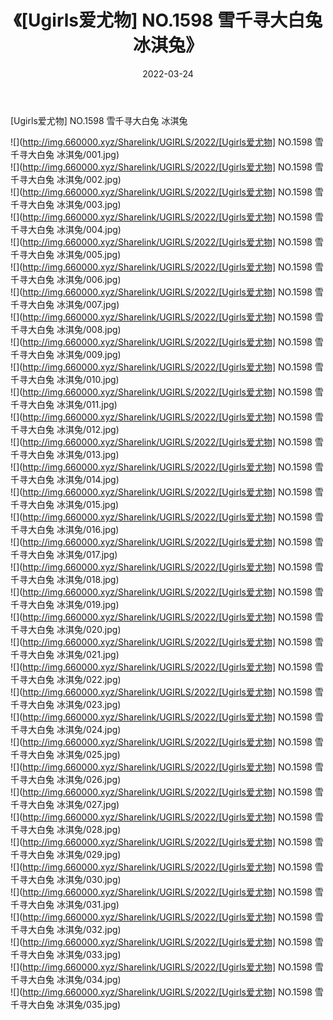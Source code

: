 ﻿---
layout: post
title:  《[Ugirls爱尤物] NO.1598 雪千寻大白兔 冰淇兔》
date:   2022-03-24
img: http://img.660000.xyz/Sharelink/UGIRLS/2022/[Ugirls爱尤物] NO.1598 雪千寻大白兔 冰淇兔/000.jpg
categories: [美女, 清纯, 唯美]
---

[Ugirls爱尤物] NO.1598 雪千寻大白兔 冰淇兔

 ![](http://img.660000.xyz/Sharelink/UGIRLS/2022/[Ugirls爱尤物] NO.1598 雪千寻大白兔 冰淇兔/001.jpg) <br>![](http://img.660000.xyz/Sharelink/UGIRLS/2022/[Ugirls爱尤物] NO.1598 雪千寻大白兔 冰淇兔/002.jpg) <br>![](http://img.660000.xyz/Sharelink/UGIRLS/2022/[Ugirls爱尤物] NO.1598 雪千寻大白兔 冰淇兔/003.jpg) <br>![](http://img.660000.xyz/Sharelink/UGIRLS/2022/[Ugirls爱尤物] NO.1598 雪千寻大白兔 冰淇兔/004.jpg) <br>![](http://img.660000.xyz/Sharelink/UGIRLS/2022/[Ugirls爱尤物] NO.1598 雪千寻大白兔 冰淇兔/005.jpg) <br>![](http://img.660000.xyz/Sharelink/UGIRLS/2022/[Ugirls爱尤物] NO.1598 雪千寻大白兔 冰淇兔/006.jpg) <br>![](http://img.660000.xyz/Sharelink/UGIRLS/2022/[Ugirls爱尤物] NO.1598 雪千寻大白兔 冰淇兔/007.jpg) <br>![](http://img.660000.xyz/Sharelink/UGIRLS/2022/[Ugirls爱尤物] NO.1598 雪千寻大白兔 冰淇兔/008.jpg) <br>![](http://img.660000.xyz/Sharelink/UGIRLS/2022/[Ugirls爱尤物] NO.1598 雪千寻大白兔 冰淇兔/009.jpg) <br>![](http://img.660000.xyz/Sharelink/UGIRLS/2022/[Ugirls爱尤物] NO.1598 雪千寻大白兔 冰淇兔/010.jpg) <br>![](http://img.660000.xyz/Sharelink/UGIRLS/2022/[Ugirls爱尤物] NO.1598 雪千寻大白兔 冰淇兔/011.jpg) <br>![](http://img.660000.xyz/Sharelink/UGIRLS/2022/[Ugirls爱尤物] NO.1598 雪千寻大白兔 冰淇兔/012.jpg) <br>![](http://img.660000.xyz/Sharelink/UGIRLS/2022/[Ugirls爱尤物] NO.1598 雪千寻大白兔 冰淇兔/013.jpg) <br>![](http://img.660000.xyz/Sharelink/UGIRLS/2022/[Ugirls爱尤物] NO.1598 雪千寻大白兔 冰淇兔/014.jpg) <br>![](http://img.660000.xyz/Sharelink/UGIRLS/2022/[Ugirls爱尤物] NO.1598 雪千寻大白兔 冰淇兔/015.jpg) <br>![](http://img.660000.xyz/Sharelink/UGIRLS/2022/[Ugirls爱尤物] NO.1598 雪千寻大白兔 冰淇兔/016.jpg) <br>![](http://img.660000.xyz/Sharelink/UGIRLS/2022/[Ugirls爱尤物] NO.1598 雪千寻大白兔 冰淇兔/017.jpg) <br>![](http://img.660000.xyz/Sharelink/UGIRLS/2022/[Ugirls爱尤物] NO.1598 雪千寻大白兔 冰淇兔/018.jpg) <br>![](http://img.660000.xyz/Sharelink/UGIRLS/2022/[Ugirls爱尤物] NO.1598 雪千寻大白兔 冰淇兔/019.jpg) <br>![](http://img.660000.xyz/Sharelink/UGIRLS/2022/[Ugirls爱尤物] NO.1598 雪千寻大白兔 冰淇兔/020.jpg) <br>![](http://img.660000.xyz/Sharelink/UGIRLS/2022/[Ugirls爱尤物] NO.1598 雪千寻大白兔 冰淇兔/021.jpg) <br>![](http://img.660000.xyz/Sharelink/UGIRLS/2022/[Ugirls爱尤物] NO.1598 雪千寻大白兔 冰淇兔/022.jpg) <br>![](http://img.660000.xyz/Sharelink/UGIRLS/2022/[Ugirls爱尤物] NO.1598 雪千寻大白兔 冰淇兔/023.jpg) <br>![](http://img.660000.xyz/Sharelink/UGIRLS/2022/[Ugirls爱尤物] NO.1598 雪千寻大白兔 冰淇兔/024.jpg) <br>![](http://img.660000.xyz/Sharelink/UGIRLS/2022/[Ugirls爱尤物] NO.1598 雪千寻大白兔 冰淇兔/025.jpg) <br>![](http://img.660000.xyz/Sharelink/UGIRLS/2022/[Ugirls爱尤物] NO.1598 雪千寻大白兔 冰淇兔/026.jpg) <br>![](http://img.660000.xyz/Sharelink/UGIRLS/2022/[Ugirls爱尤物] NO.1598 雪千寻大白兔 冰淇兔/027.jpg) <br>![](http://img.660000.xyz/Sharelink/UGIRLS/2022/[Ugirls爱尤物] NO.1598 雪千寻大白兔 冰淇兔/028.jpg) <br>![](http://img.660000.xyz/Sharelink/UGIRLS/2022/[Ugirls爱尤物] NO.1598 雪千寻大白兔 冰淇兔/029.jpg) <br>![](http://img.660000.xyz/Sharelink/UGIRLS/2022/[Ugirls爱尤物] NO.1598 雪千寻大白兔 冰淇兔/030.jpg) <br>![](http://img.660000.xyz/Sharelink/UGIRLS/2022/[Ugirls爱尤物] NO.1598 雪千寻大白兔 冰淇兔/031.jpg) <br>![](http://img.660000.xyz/Sharelink/UGIRLS/2022/[Ugirls爱尤物] NO.1598 雪千寻大白兔 冰淇兔/032.jpg) <br>![](http://img.660000.xyz/Sharelink/UGIRLS/2022/[Ugirls爱尤物] NO.1598 雪千寻大白兔 冰淇兔/033.jpg) <br>![](http://img.660000.xyz/Sharelink/UGIRLS/2022/[Ugirls爱尤物] NO.1598 雪千寻大白兔 冰淇兔/034.jpg) <br>![](http://img.660000.xyz/Sharelink/UGIRLS/2022/[Ugirls爱尤物] NO.1598 雪千寻大白兔 冰淇兔/035.jpg) <br>